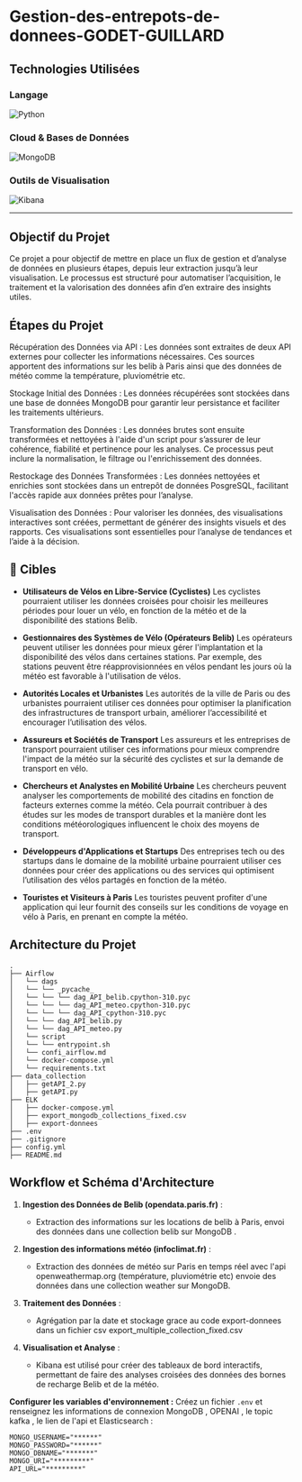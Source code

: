# Gestion-des-entrepots-de-donnees-GODET-GUILLARD

## Technologies Utilisées

### Langage

![Python](https://img.shields.io/badge/Python-3.10.12-blue?logo=python&logoColor=white)


### Cloud & Bases de Données

![MongoDB](https://img.shields.io/badge/MongoDB-5.0-green?logo=mongodb&logoColor=white)


### Outils de Visualisation

![Kibana](https://img.shields.io/badge/Kibana-8.15.0-orange?logo=kibana&logoColor=white)

---

## Objectif du Projet

Ce projet a pour objectif de mettre en place un flux de gestion et d’analyse de données en plusieurs étapes, depuis leur extraction jusqu’à leur visualisation. Le processus est structuré pour automatiser l’acquisition, le traitement et la valorisation des données afin d’en extraire des insights utiles.

## Étapes du Projet

Récupération des Données via API :
    Les données sont extraites de deux API externes pour collecter les informations nécessaires. Ces sources apportent des informations sur les belib à Paris ainsi que des données de météo comme la température, pluviométrie etc.

Stockage Initial des Données :
    Les données récupérées sont stockées dans une base de données MongoDB pour garantir leur persistance et faciliter les traitements ultérieurs.

Transformation des Données :
    Les données brutes sont ensuite transformées et nettoyées à l'aide d'un script pour s’assurer de leur cohérence, fiabilité et pertinence pour les analyses. Ce processus peut inclure la normalisation, le filtrage ou l'enrichissement des données.

Restockage des Données Transformées :
    Les données nettoyées et enrichies sont stockées dans un entrepôt de données PosgreSQL, facilitant l'accès rapide aux données prêtes pour l’analyse.

Visualisation des Données :
    Pour valoriser les données, des visualisations interactives sont créées, permettant de générer des insights visuels et des rapports. Ces visualisations sont essentielles pour l’analyse de tendances et l’aide à la décision.


## 🎯 Cibles
- **Utilisateurs de Vélos en Libre-Service (Cyclistes)** Les cyclistes pourraient utiliser les données croisées pour choisir les meilleures périodes pour louer un vélo, en fonction de la météo et de la disponibilité des stations Belib.
  
- **Gestionnaires des Systèmes de Vélo (Opérateurs Belib)** Les opérateurs peuvent utiliser les données pour mieux gérer l'implantation et la disponibilité des vélos dans certaines stations. Par exemple, des stations peuvent être réapprovisionnées en vélos pendant les jours où la météo est favorable à l'utilisation de vélos.
   
- **Autorités Locales et Urbanistes** Les autorités de la ville de Paris ou des urbanistes pourraient utiliser ces données pour optimiser la planification des infrastructures de transport urbain, améliorer l’accessibilité et encourager l’utilisation des vélos.
   
- **Assureurs et Sociétés de Transport** Les assureurs et les entreprises de transport pourraient utiliser ces informations pour mieux comprendre l'impact de la météo sur la sécurité des cyclistes et sur la demande de transport en vélo.
   
- **Chercheurs et Analystes en Mobilité Urbaine** Les chercheurs peuvent analyser les comportements de mobilité des citadins en fonction de facteurs externes comme la météo. Cela pourrait contribuer à des études sur les modes de transport durables et la manière dont les conditions météorologiques influencent le choix des moyens de transport.
   
- **Développeurs d'Applications et Startups** Des entreprises tech ou des startups dans le domaine de la mobilité urbaine pourraient utiliser ces données pour créer des applications ou des services qui optimisent l’utilisation des vélos partagés en fonction de la météo.
   
- **Touristes et Visiteurs à Paris** Les touristes peuvent profiter d'une application qui leur fournit des conseils sur les conditions de voyage en vélo à Paris, en prenant en compte la météo.


## Architecture du Projet 

```
.
├── Airflow
│   └── dags
│   └── └── _pycache_
│   └── └── └── dag_API_belib.cpython-310.pyc
│   └── └── └── dag_API_meteo.cpython-310.pyc
│   └── └── └── dag_API_cpython-310.pyc
│   └── └── dag_API_belib.py
│   └── └── dag_API_meteo.py
│   └── script
│   └── └── entrypoint.sh
│   └── confi_airflow.md
│   └── docker-compose.yml
│   └── requirements.txt
├── data_collection
│   ├── getAPI_2.py
│   ├── getAPI.py
├── ELK
│   ├── docker-compose.yml
│   ├── export_mongodb_collections_fixed.csv
│   ├── export-donnees
├── .env
├── .gitignore
├── config.yml
├── README.md

```

## Workflow et Schéma d'Architecture

1. **Ingestion des Données de Belib (opendata.paris.fr)** :
   - Extraction des informations sur les locations de belib à Paris, envoi des données dans une collection belib sur MongoDB .

2. **Ingestion des informations météo (infoclimat.fr)** :
   - Extraction des données de météo sur Paris en temps réel avec l'api openweathermap.org  (température, pluviométrie etc) envoie des données dans une collection weather sur MongoDB.

3. **Traitement des Données** :
   - Agrégation par la date et stockage grace au code export-donnees dans un fichier csv export_multiple_collection_fixed.csv

4. **Visualisation et Analyse** :
   - Kibana est utilisé pour créer des tableaux de bord interactifs, permettant de faire des analyses croisées des données des bornes de recharge Belib et de la météo.




**Configurer les variables d'environnement :**
   Créez un fichier `.env` et renseignez les informations de connexion MongoDB , OPENAI , le topic kafka , le lien de l'api et Elasticsearch :
   ```env
MONGO_USERNAME="******"
MONGO_PASSWORD="******"
MONGO_DBNAME="*******"
MONGO_URI="*********"
API_URL="*********"

   ```
  
